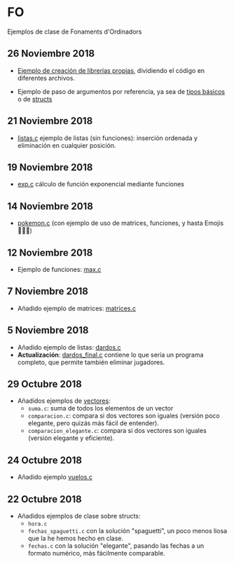# FO
Ejemplos de clase de Fonaments d'Ordinadors

## 26 Noviembre 2018

* [Ejemplo de creación de librerías propias](./2018-11-26_ejemplo_librerias), dividiendo el código en diferentes archivos.

* Ejemplo de paso de argumentos por referencia, ya sea de [tipos básicos](./2018-11-26_punteros/intercambia.c) o de [structs](./2018-11-26_punteros/ejemplo.c)

## 21 Noviembre 2018

* [listas.c](./2018-11-21_lista_notas/listas.c) ejemplo de listas (sin funciones): inserción ordenada y eliminación en cualquier posición.

## 19 Noviembre 2018

* [exp.c](./2018-11-19_exponencial/exp.c) cálculo de función exponencial mediante funciones

## 14 Noviembre 2018

* [pokemon.c](./2018-11-14_pokemon/pokemon.c) (con ejemplo de uso de matrices, funciones, y hasta Emojis 🤯🤯🤯)

## 12 Noviembre 2018
* Ejemplo de funciones: [max.c](./2018-11-12_funciones/max.c)

## 7 Noviembre 2018

* Añadido ejemplo de matrices: [matrices.c](./2018-11-07_matrices/matrices.c)

## 5 Noviembre 2018
* Añadido ejemplo de listas: [dardos.c](./2018-11-05_listas_dardos/dardos.c)
* **Actualización**: [dardos_final.c](./2018-11-05_listas_dardos/dardos_final.c)
  contiene lo que sería un programa completo, que permite también eliminar jugadores.

## 29 Octubre 2018
* Añadidos ejemplos de [vectores](./2018-10-29_vectores):
    - `suma.c`: suma de todos los elementos de un vector
    - `comparacion.c`: compara si dos vectores son iguales (versión poco elegante, pero quizás
    más fácil de entender).
    - `comparacion_elegante.c`: compara si dos vectores son iguales (versión elegante y eficiente).

## 24 Octubre 2018
* Añadido ejemplo [vuelos.c](2018-10-24_vuelos/vuelos.c)

## 22 Octubre 2018

* Añadidos ejemplos de clase sobre structs:
    - `hora.c`
    - `fechas_spaguetti.c` con la solución "spaguetti", un poco menos liosa que la he hemos hecho en clase.
    - `fechas.c` con la solución "elegante", pasando las fechas a un formato numérico, más fácilmente comparable.
